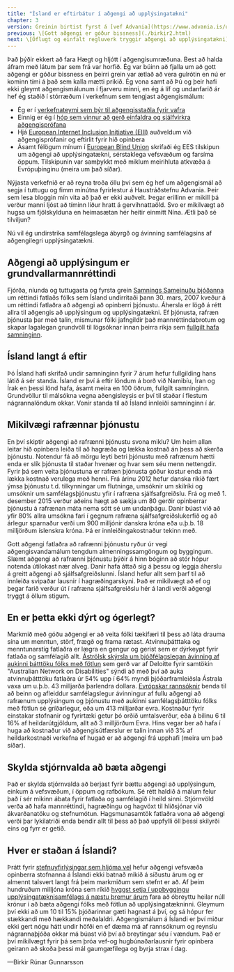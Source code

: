 ```yaml
---
title: "Ísland er eftirbátur í aðgengi að upplýsingatækni"
chapter: 3
version: Greinin birtist fyrst á [vef Advania](https://www.advania.is/um-advania/markadsmal/blogg/blogg/2013/03/20/Gott-adgengi-gerir-kraftaverk-thess-vegna-er-eg-rafviti/) í ágúst 2014. Afritað með leyfi höfunds.
previous: \[Gott aðgengi er góður bissness](./birkir2.html)
next: \[Öflugt og einfalt regluverk tryggir aðgengi að upplýsingatækni](./birkir4.html)
---
```


Það þýðir ekkert að fara Hægt og hljótt í aðgengisumræðuna. Best að halda áfram með látum þar sem frá var horfið. Ég var búinn að fjalla um að gott aðgengi er góður bissness en þeirri grein var ætlað að vera gulrótin en nú er kominn tími á það sem kalla mætti prikið. Ég vona samt að Þú og þeir hafi ekki gleymt aðgengismálunum í fjarveru minni, en ég á líf og undanfarið ár hef ég staðið í stórræðum í verkefnum sem tengjast aðgengismálum:

* Ég er í [verkefnateymi sem býr til aðgengisstaðla fyrir vafra](http://www.w3.org/WAI/PF/)
* Einnig er ég í [hóp sem vinnur að gerð einfaldra og sjálfvirkra aðgengisprófana](http://www.w3.org/community/auto-wcag/)
* Hjá [European Internet Inclusion Initiative (EIII)](http://www.eiii.eu/) auðveldum við aðgengisprófanir og eftirlit fyrir hið opinbera
* Ásamt félögum mínum í [European Blind Union](http://www.euroblind.org/) skrifaði ég EES tilskipun um aðgengi að upplýsingatækni, sérstaklega vefsvæðum og farsíma öppum. Tilskipunin var samþykkt með miklum meirihluta atkvæða á Evrópuþinginu (meira um það síðar).

Nýjasta verkefnið er að reyna troða öllu því sem ég hef um aðgengismál að segja í tuttugu og fimm mínútna fyrirlestur á Haustráðstefnu Advania. Þeir sem lesa bloggin mín vita að það er ekki auðvelt. Þegar erillinn er mikill þá verður manni ljóst að tíminn líður hratt á gervihnattaöld. Svo er mikilvægt að hugsa um fjölskylduna en heimasætan hér heitir einmitt Nína. Ætli það sé tilviljun?

Nú vil ég undirstrika samfélagslega ábyrgð og ávinning samfélagsins af aðgengilegri upplýsingatækni.

## Aðgengi að upplýsingum er grundvallarmannréttindi

Fjórða, níunda og tuttugasta og fyrsta grein [Samnings Sameinuðu þjóðanna](http://www.innanrikisraduneyti.is/crpd/) um réttindi fatlaðs fólks sem Ísland undirritaði þann 30. mars, 2007 kveður á um réttindi fatlaðra að aðgengi að opinberri þjónustu. Áhersla er lögð á rétt allra til aðgengis að upplýsingum og upplýsingatækni. Ef þjónusta, rafræn þjónusta þar með talin, mismunar fólki jafngildir það mannréttindabrotum og skapar lagalegan grundvöll til lögsóknar innan þeirra ríkja sem [fullgilt hafa samninginn](http://www.un.org/disabilities/countries.asp?id=166).

## Ísland langt á eftir

Þó Ísland hafi skrifað undir samninginn fyrir 7 árum hefur fullgilding hans látið á sér standa. Ísland er því á eftir löndum á borð við Namibíu, Íran og Írak en þessi lönd hafa, ásamt meira en 100 öðrum, fullgilt samninginn. Grundvöllur til málsókna vegna aðengisleysis er því til staðar í flestum nágrannalöndum okkar. Vonir standa til að Ísland innleiði samninginn í ár.

## Mikilvægi rafrænnar þjónustu

En því skiptir aðgengi að rafrænni þjónustu svona miklu? Um heim allan leitar hið opinbera leiða til að hagræða og lækka kostnað án þess að skerða þjónustu. Notendur fá að mörgu leyti betri þjónustu með rafrænum hætti enda er slík þjónusta til staðar hvenær og hvar sem séu menn nettengdir. Fyrir þá sem veita þjónustuna er rafræn þjónusta góður kostur enda má lækka kostnað verulega með henni. Frá  árinu 2012 hefur danska ríkið fært ýmsa þjónustu t.d. tilkynningar um flutninga, umsóknir um skilríki og umsóknir um samfélagsþjónustu yfir í rafræna sjálfsafgreiðslu. Frá og með 1. desember 2015 verður aðeins hægt að sækja um 80 gerðir opinberrar þjónustu á rafrænan máta nema sótt sé um undanþágu. Danir búast við að yfir 80% allra umsókna fari í gegnum rafræna sjálfsafgreiðslukerfið og að árlegur sparnaður verði um 900 milljónir danskra króna eða u.þ.b. 18 milljörðum íslenskra króna. Þá er innleiðingakostnaður tekinn með.

Gott aðgengi fatlaðra að rafrænni þjónustu ryður úr vegi aðgengisvandamálum tengdum almenningssamgöngum og byggingum. Slæmt aðgengi að rafrænni þjónustu þýðir á hinn bóginn að stór hópur notenda útilokast nær alveg. Danir hafa áttað sig á þessu og leggja áherslu á greitt aðgengi að sjálfsafgreiðslunni. Ísland hefur allt sem þarf til að innleiða svipaðar lausnir í hagræðingarskyni. Það er mikilvægt að ef og þegar farið verður út í rafræna sjálfsafgreiðslu hér á landi verði aðgengi tryggt á öllum stigum.

## En er þetta ekki dýrt og ógerlegt?

Markmið með góðu aðgengi er að veita fólki tækifæri til þess að láta drauma sína um menntun, störf, frægð og frama rætast. Atvinnuþátttaka og menntunarstig fatlaðra er lægra en gengur og gerist sem er dýrkeypt fyrir fatlaða og samfélagið allt. [Áströlsk skýrsla um þjóðfélagslegan ávinning af aukinni þátttöku fólks með fötlun](http://www.deloitte.com/view/en_AU/au/industries/Lifesciencesandhealth/b147a016d0b47310VgnVCM2000001b56f00aRCRD.htm) sem gerð var af Deloitte fyrir samtökin "Australian Network on Disabilities" sýndi að með því að auka atvinnuþátttöku fatlaðra úr 54% upp í 64% myndi þjóðarframleiðsla Ástrala vaxa um u.þ.b. 43 milljarða þarlendra dollara. [Evrópskar rannsóknir](http://www.accessforall.eu/2012/12/study-on-economic-assessment-for-improving-e-) benda til að beinn og afleiddur samfélagslegur ávinningur af fullu aðgengi að rafrænum upplýsingum og þjónustu með aukinni samfélagsþátttöku fólks með fötlun sé gríðarlegur, eða um 413 milljarðar evra. Kostnaður fyrir einstakar stofnanir og fyrirtæki getur þó orðið umtalsverður, eða á bilinu 6 til 16% af heildarútgjöldum, allt að 3 milljörðum Evra. Hins vegar ber að hafa í huga að kostnaður við aðgengisútfærslur er talin innan við 3% af heildarkostnaði verkefna ef hugað er að aðgengi frá upphafi (meira um það síðar).

## Skylda stjórnvalda að bæta aðgengi

Það er skylda stjórnvalda að berjast fyrir bættu aðgengi að upplýsingum, einkum á vefsvæðum, í öppum og rafbókum. Sé rétt haldið á málum felur það í sér mikinn ábata fyrir fatlaða og samfélagið í heild sinni. Stjórnvöld verða að hafa mannréttindi, hagræðingu og hagvöxt til hliðsjónar við ákvarðanatöku og stefnumótun. Hagsmunasamtök fatlaðra vona að aðgengi verði þar lykilatriði enda bendir allt til þess að það uppfylli öll þessi skilyrði eins og fyrr er getið.

## Hver er staðan á Íslandi?

Þrátt fyrir [stefnuyfirlýsingar sem hljóma vel](http://www.innanrikisraduneyti.is/frettir/nr/28242) hefur aðgengi vefsvæða opinberra stofnanna á Íslandi ekki batnað mikið á síðustu árum og er almennt talsvert langt frá þeim markmiðum sem stefnt er að. Af þeim hundruðum milljóna króna sem ríkið [hyggst setja í uppbyggingu upplýsingatæknisamfélags á næstu þremur árum](http://www.innanrikisraduneyti.is/frettir/nr/28242) fara að óbreyttu heilar núll krónur í að bæta aðgengi fólks með fötlun að upplýsingatækninni. Gleymum því ekki að um 10 til 15% þjóðarinnar gæti hagnast á því, og sá hópur fer stækkandi með hækkandi meðalaldri. Aðgengismálum á Íslandi er því miður ekki gert nógu hátt undir höfði en ef dæma má af rannsóknum og reynslu nágrannaþjóða okkar má búast við því að breytingar séu í vændum. Það er því  mikilvægt fyrir þá sem þróa vef-og hugbúnaðarlausnir fyrir opinbera geirann að skoða þessi mál gaumgæfilega og byrja strax í dag.

—Birkir Rúnar Gunnarsson
